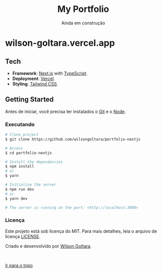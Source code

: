 <div align="center" id="top">
  <h1>My Portfolio</h1>
  <span>Ainda em construção</span>
</div>

# wilson-goltara.vercel.app

## Tech

- **Framework**: [Next.js](https://nextjs.org/) with [TypeScript](https://www.typescriptlang.org/).
- **Deployment**: [Vercel](https://vercel.com).
- **Styling**: [Tailwind CSS](https://tailwindcss.com/).

## Getting Started

Antes de iniciar, você precisa ter instalados o [Git](https://git-scm.com) e o [Node](https://nodejs.org/en/).

### Executando

```bash
# Clone project
$ git clone https://github.com/wilsongoltara/portfolio-nextjs

# Access
$ cd portfolio-nextjs

# Install the dependencies
$ npm install
# or
$ yarn

# Initialize the server
$ npm run dev
# or
$ yarn dev

# The server is running on the port: <http://localhost:3000>
```

### Licença

Este projeto está sob licença do MIT. Para mais detalhes, leia o arquivo de licença [LICENSE](LICENSE.md).

Criado e desenvolvido por <a href="https://github.com/wilsongoltara" target="_blank">Wilson Goltara</a>.

&#xa0;

<a href="#top">Ir para o topo</a>